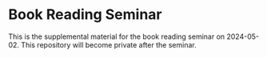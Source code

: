 # Book Reading Seminar

This is the supplemental material for the book reading seminar on 2024-05-02.
This repository will become private after the seminar.

